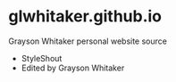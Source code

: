 # glwhitaker.github.io
Grayson Whitaker personal website source

- StyleShout
- Edited by Grayson Whitaker
